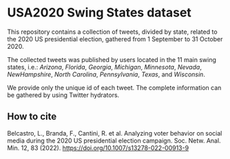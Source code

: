 # USA2020 Swing States dataset

This repository contains a collection of tweets, divided by state, related to the 2020 US presidential election, gathered from 1 September to 31 October 2020.

The collected tweets was published by users located in the 11 main swing states, i.e.: *Arizona*, *Florida*, *Georgia*, *Michigan*, *Minnesota*, *Nevada*, *NewHampshire*, *North Carolina*, *Pennsylvania*, *Texas*, and *Wisconsin*.

We provide only the unique id of each tweet. The complete information can be gathered by using Twitter hydrators.

## How to cite
Belcastro, L., Branda, F., Cantini, R. et al. Analyzing voter behavior on social media during the 2020 US presidential election campaign. Soc. Netw. Anal. Min. 12, 83 (2022). https://doi.org/10.1007/s13278-022-00913-9
